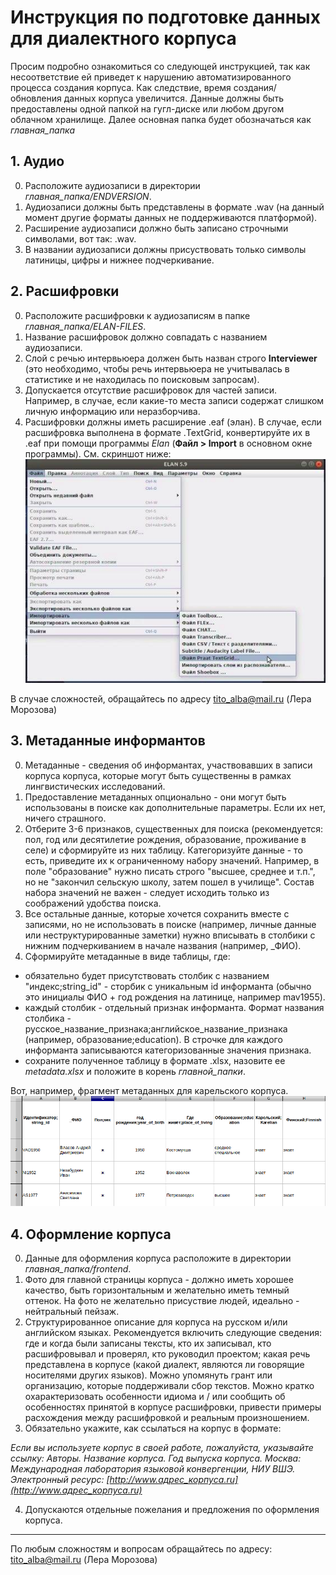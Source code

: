 # Инструкция по подготовке данных для диалектного корпуса
Просим подробно ознакомиться со следующей инструкцией, так как несоответствие ей приведет к нарушению автоматизированного процесса создания корпуса. Как следствие, время создания/обновления данных корпуса увеличится. Данные должны быть предоставлены одной папкой на гугл-диске или любом другом облачном хранилище. Далее основная папка будет обозначаться как *главная_папка*

## 1. Аудио
0. Расположите аудиозаписи в директории *главная_папка/ENDVERSION*.
1. Аудиозаписи должны быть представлены в формате .wav (на данный момент другие форматы данных не поддерживаются платформой).
2. Расширение аудиозаписи должно быть записано строчными символами, вот так: .wav.
3. В названии аудиозаписи должны присуствовать только символы латиницы, цифры и нижнее подчеркивание.

## 2. Расшифровки
0. Расположите расшифровки к аудиозаписям в папке *главная_папка/ELAN-FILES*.
1. Название расшифровок должно совпадать с названием аудиозаписи.
2. Слой с речью интервьюера должен быть назван строго **Interviewer** (это необходимо, чтобы речь интервьюера не учитывалась в статистике и не находилась по поисковым запросам). 
3. Допускается отсутствие расшифровок для частей записи. Например, в случае, если какие-то места записи содержат слишком личную информацию или неразборчива.
4. Расшифровки должны иметь расширение .eaf (элан). В случае, если расшифровка выполнена в формате .TextGrid, конвертируйте их в .eaf при помощи программы *Elan* (**Файл > Import** в основном окне программы). 
См. скриншот ниже:
![Картинка](elan.png)

В случае сложностей, обращайтесь по адресу [tito_alba@mail.ru]([tito_alba@mail.ru) (Лера Морозова)

## 3. Метаданные информантов
0. Метаданные - сведения об информантах, участвовавших в записи корпуса корпуса, которые могут быть существенны в рамках лингвистических исследований.
1. Предоставление метаданных опционально - они могут быть использованы в поиске как дополнительные параметры. Если их нет, ничего страшного.
2. Отберите 3-6 признаков, существенных для поиска (рекомендуется: пол, год или десятилетие рождения, образование, проживание в селе) и сформируйте из них таблицу. Категоризуйте данные - то есть, приведите их к ограниченному набору значений. Например, в поле "образование" нужно писать строго "высшее, среднее и  т.п.", но не "закончил сельскую школу, затем пошел в училище". Состав набора значений не важен - следует исходить только из соображений удобства поиска.
3. Все остальные данные, которые хочется сохранить вместе с записями, но не использовать в поиске (например, личные данные или неструктурированные заметки) нужно вписывать в столбики с нижним подчеркиванием в начале названия (например, \_ФИО).
4. Сформируйте метаданные в виде таблицы, где:
- обязательно будет присутствовать столбик с названием "индекс;string_id" - сторбик с уникальным id информанта (обычно это инициалы ФИО + год рождения на латинице, например mav1955).
- каждый столбик - отдельный признак информанта. Формат названия столбика - русское_название_признака;английское_название_признака (например, образование;education). В строчке для каждого информанта записываются категоризованные значения признака.
- сохраните полученное таблицу в формате .xlsx, назовите ее *metadata.xlsx* и положите в корень *главной_папки*. 

Вот, например, фрагмент метаданных для карельского корпуса.
![Картинка](metadata.png)


## 4. Оформление корпуса
0. Данные для оформления корпуса расположите в директории *главная_папка/frontend*.
1. Фото для главной страницы корпуса - должно иметь хорошее качество, быть горизонтальным и желательно иметь темный оттенок. На фото не желательно присуствие людей, идеально - нейтральный пейзаж.
2. Структурированное описание для корпуса на русском и/или английском языках. Рекомендуется включить следующие сведения: где и когда были записаны тексты, кто их записывал, кто расшифровывал и проверял, кто руководил проектом; какая речь представлена в корпусе (какой диалект, являются ли говорящие носителями других языков). Можно упомянуть грант или организацию, которые поддерживали сбор текстов. Можно кратко охарактеризовать особенности идиома и / или сообщить об особенностях принятой в корпусе расшифровки, привести примеры расхождения между расшифровкой и реальным произношением. 
3. Обязательно укажите, как ссылаться на корпус в формате: 

*Если вы используете корпус в своей работе, пожалуйста, указывайте ссылку: Авторы. Название корпуса. Год выпуска корпуса. Москва: Международная лаборатория языковой конвергенции, НИУ ВШЭ. Электронный ресурс: [http://www.адрес_корпуса.ru](http://www.адрес_корпуса.ru)*

4. Допускаются отдельные пожелания и предложения по оформления корпуса.

__________________________________________
По любым сложностям и вопросам обращайтесь по адресу: [tito_alba@mail.ru]([tito_alba@mail.ru) (Лера Морозова)
